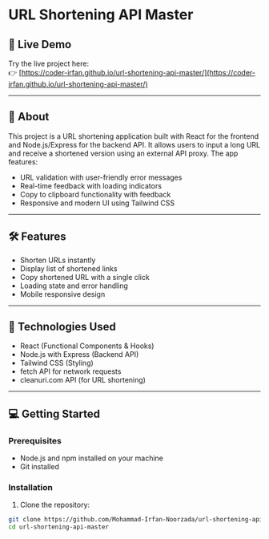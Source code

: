 # URL Shortening API Master

## 🚀 Live Demo

Try the live project here:  
👉 [https://coder-irfan.github.io/url-shortening-api-master/](https://coder-irfan.github.io/url-shortening-api-master/)

---

## 📖 About

This project is a URL shortening application built with React for the frontend and Node.js/Express for the backend API. It allows users to input a long URL and receive a shortened version using an external API proxy. The app features:

- URL validation with user-friendly error messages
- Real-time feedback with loading indicators
- Copy to clipboard functionality with feedback
- Responsive and modern UI using Tailwind CSS

---

## 🛠 Features

- Shorten URLs instantly
- Display list of shortened links
- Copy shortened URL with a single click
- Loading state and error handling
- Mobile responsive design

---

## 🧰 Technologies Used

- React (Functional Components & Hooks)
- Node.js with Express (Backend API)
- Tailwind CSS (Styling)
- fetch API for network requests
- cleanuri.com API (for URL shortening)

---

## 💻 Getting Started

### Prerequisites

- Node.js and npm installed on your machine
- Git installed

### Installation

1. Clone the repository:

```bash
git clone https://github.com/Mohammad-Irfan-Noorzada/url-shortening-api-master.git
cd url-shortening-api-master
